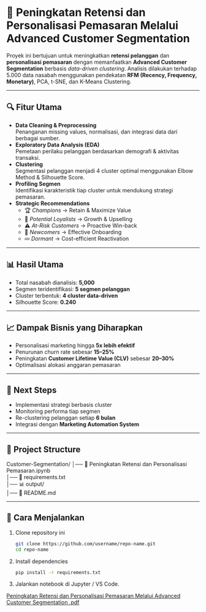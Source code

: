 # 🎯 Peningkatan Retensi dan Personalisasi Pemasaran Melalui Advanced Customer Segmentation  

Proyek ini bertujuan untuk meningkatkan **retensi pelanggan** dan **personalisasi pemasaran** dengan memanfaatkan **Advanced Customer Segmentation** berbasis *data-driven clustering*. Analisis dilakukan terhadap 5.000 data nasabah menggunakan pendekatan **RFM (Recency, Frequency, Monetary)**, PCA, t-SNE, dan K-Means Clustering.  

---

## 🔍 Fitur Utama
- **Data Cleaning & Preprocessing**  
  Penanganan missing values, normalisasi, dan integrasi data dari berbagai sumber.  
- **Exploratory Data Analysis (EDA)**  
  Pemetaan perilaku pelanggan berdasarkan demografi & aktivitas transaksi.  
- **Clustering**  
  Segmentasi pelanggan menjadi 4 cluster optimal menggunakan Elbow Method & Silhouette Score.  
- **Profiling Segmen**  
  Identifikasi karakteristik tiap cluster untuk mendukung strategi pemasaran.  
- **Strategic Recommendations**  
  - 🏆 *Champions* → Retain & Maximize Value  
  - 🚀 *Potential Loyalists* → Growth & Upselling  
  - ⚠️ *At-Risk Customers* → Proactive Win-back  
  - 🌱 *Newcomers* → Effective Onboarding  
  - 💤 *Dormant* → Cost-efficient Reactivation  

---

## 📊 Hasil Utama
- Total nasabah dianalisis: **5,000**  
- Segmen teridentifikasi: **5 segmen pelanggan**  
- Cluster terbentuk: **4 cluster data-driven**  
- Silhouette Score: **0.240**  

---

## 📈 Dampak Bisnis yang Diharapkan
- Personalisasi marketing hingga **5x lebih efektif**  
- Penurunan churn rate sebesar **15–25%**  
- Peningkatan **Customer Lifetime Value (CLV)** sebesar **20–30%**  
- Optimalisasi alokasi anggaran pemasaran  

---

## 🔮 Next Steps
- Implementasi strategi berbasis cluster  
- Monitoring performa tiap segmen  
- Re-clustering pelanggan setiap **6 bulan**  
- Integrasi dengan **Marketing Automation System**  

---

## 📂 Project Structure
Customer-Segmentation/
│── 📜 Peningkatan Retensi dan Personalisasi Pemasaran.ipynb  
│── 📜 requirements.txt                                        
│── 📊 output/                                                 
│── 📄 README.md                                              

---

## 🚀 Cara Menjalankan
1. Clone repository ini  
   ```bash
   git clone https://github.com/username/repo-name.git
   cd repo-name
2. Install dependencies  
   ```bash
   pip install -r requirements.txt
3. Jalankan notebook di Jupyter / VS Code.

[Peningkatan Retensi dan Personalisasi Pemasaran Melalui Advanced Customer Segmentation .pdf](https://github.com/user-attachments/files/22509625/Peningkatan.Retensi.dan.Personalisasi.Pemasaran.Melalui.Advanced.Customer.Segmentation.pdf)

